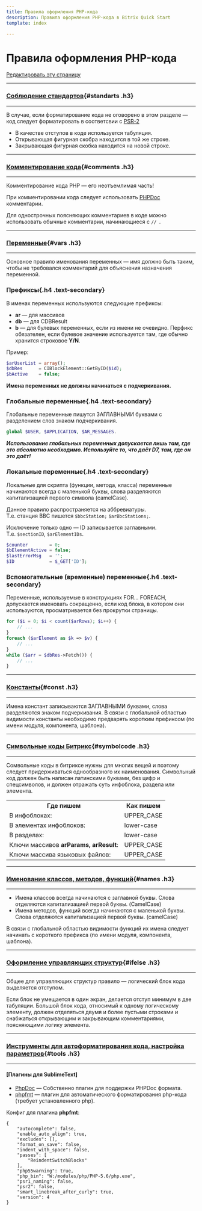 ```yaml
---
title: Правила оформления PHP-кода
description: Правила оформления PHP-кода в Bitrix Quick Start
template: index  

---
```



# Правила оформления PHP-кода

<a href="https://github.com/pafnuty/bqs-site/blob/dev/storage/pages/code/php.md" class="btn btn-mini" target="_blank">Редактировать эту страницу</a>

---
### [Соблюдение стандартов](#standarts){#standarts .h3}
---
<div class="tip">В случае, если форматирование кода не оговорено в этом разделе — код следует форматировать в соответсвии с <a href="http://www.php-fig.org/psr/psr-2/ru/">PSR-2</a></div>

- В качестве отступов в коде используется табуляция.
- Открывающая фигурная скобра находится в той же строке.
- Закрывающая фигурная скобка находится на новой строке.

---
### [Комментирование кода](#comments){#comments .h3}
---
Комментирование кода PHP — его неотъемлимая часть!

При комментировании кода следует использовать [PHPDoc](http://phpdoc.org/) комментарии.

Для однострочных поясняющих комментариев в коде можно использовать обычные комментарии, начинающиеся с `// `.

---
### [Переменные](#vars){#vars .h3}
---
<div class="tip">Основное правило именования переменных — имя должно быть таким, чтобы не требовался комментарий для объяснения назначения переменной.</div>

### Префиксы{.h4 .text-secondary}
В именах переменных используются следующие префиксы:
- **ar** — для массивов
- **db** — для CDBResult
- **b** — для булевых переменных, если из имени не очевидно. Перфикс обязателен, если булевое значение используется там, где обычно хранится строковое **Y/N**.

Пример:
```php
$arUserList = array();
$dbRes      = CIBlockElement::GetByID($id);
$bActive    = false;
```
**Имена переменных не должны начинаться с подчеркивания.**

### Глобальные переменные{.h4 .text-secondary}
Глобальные переменные пишутся ЗАГЛАВНЫМИ буквами с разделением слов знаком подчеркивания. 
```php
global $USER, $APPLICATION, $AR_MESSAGES.
```

***Использование глобальных переменных допускается лишь там, где это абсолютно необходимо. Используйте то, что даёт D7, там, где он это даёт!***

### Локальные переменные{.h4 .text-secondary}
Локальные для скрипта (функции, метода, класса) переменные начинаются всегда с маленькой буквы, слова разделяются капитализацией первого символа (camelCase). 

Данное правило распространяется на аббревиатуры. <br>Т.е. станция BBC пишется `$bbcStation;` `$arBbcStations;`. 

Исключение только одно — ID записывается заглавными. <br>Т.е. `$sectionID`, `$arElementIDs`.
```php
$counter        = 0;
$bElementActive = false;
$lastErrorMsg   = '';
$ID             = $_GET['ID'];
```

### Вспомогательные (временные) переменные{.h4 .text-secondary}
Переменные, используемые в конструкциях FOR... FOREACH, допускается именовать сокращенно, если код блока, в котором они используются, просматривается без прокрутки страницы.
```php
for ($i = 0; $i < count($arRows); $i++) {
	// ...
}
foreach ($arElement as $k => $v) {
	// ...
}
while ($arr = $dbRes->Fetch()) {
	// ...
}
```
---
### [Константы](#const){#const .h3}
---

Имена констант записываются ЗАГЛАВНЫМИ буквами, слова разделяются знаком подчеркивания. В связи с глобальной областью видимости константы необходимо предварять коротким префиксом (по имени модуля, компонента, шаблона).

---
### [Символьные коды Битрикс](#symbolcode){#symbolcode .h3}
---
Сомвольные коды в битриксе нужны для многих вещей и поэтому следует придерживаться однообразного их наименования.
Символьный код должен быть написан латинскими буквами, без цифр и спецсимволов, и должен отражать суть инфоблока, раздела или элемента.

<table class="table table-bordered">
<tr>
	<th>Где пишем</th>
	<th>Как пишем</th>
</tr>
	<tr>
		<td>В инфоблоках:</td> 
		<td>UPPER_CASE</td>
	</tr>
	<tr>
		<td>В элементах инфоблоков:</td> 
		<td>lower-case</td>
	</tr>
	<tr>
		<td>В разделах:</td> 
		<td>lower-case</td>
	</tr>
	<tr>
		<td>Ключи массивов <b>arParams, arResult</b>:</td> 
		<td>UPPER_CASE</td>
	</tr>
	<tr>
		<td>Ключи массива языковых файлов:</td> 
		<td>UPPER_CASE</td>
	</tr>
</table>


---
### [Именование классов, методов, функций](#names){#names .h3}
---

- Имена классов всегда начинаются с заглавной буквы. Слова отделяются капитализацией первой буквы. (CamelCase)
- Имена методов, функций всегда начинаются с маленькой буквы. Слова отделяются капитализацией первой буквы. (camelCase)

В связи с глобальной областью видимости функций их имена следует начинать с короткого префикса (по имени модуля, компонента, шаблона).


---
### [Оформление управляющих структур](#ifelse){#ifelse .h3}
---

<div class="tip">Общее для управляющих структур правило — логический блок кода выделяется отступом.</div> 

Если блок не умещается в один экран, делается отступ минимум в две табуляции. Большой блок кода, относимый к одному логическому элементу, должен отделяться двумя и более пустыми строками и снабжаться открывающим и закрывающим комментариями, поясняющими логику элемента.

---
### [Инструменты для автоформатирования кода, настройка параметров](#tools){#tools .h3}
---

#### [Плагины для SublimeText]

- [PhpDoc](https://packagecontrol.io/packages/PhpDoc) — Собственно плагин для поддержки PHPDoc формата.
- [phpfmt](https://packagecontrol.io/packages/phpfmt) — плагин для автоматического форматирования php-кода (требует установленного php).

Конфиг для плагина **phpfmt**:
```
{
	"autocomplete": false,
	"enable_auto_align": true,
	"excludes": [],
	"format_on_save": false,
	"indent_with_space": false,
	"passes": [
		"ReindentSwitchBlocks"
	],
	"php55warning": true,
	"php_bin": "W:/modules/php/PHP-5.6/php.exe",
	"psr1_naming": false,
	"psr2": false,
	"smart_linebreak_after_curly": true,
	"version": 4
}
```
